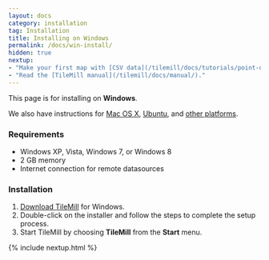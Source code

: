 ```yaml
---
layout: docs
category: installation
tag: Installation
title: Installing on Windows
permalink: /docs/win-install/
hidden: true
nextup:
- "Make your first map with [CSV data](/tilemill/docs/tutorials/point-data/)."
- "Read the [TileMill manual](/tilemill/docs/manual/)."
---
```

This page is for installing on **Windows**.

We also have instructions for [Mac OS X](/tilemill/docs/mac-install), [Ubuntu](/tilemill/docs/linux-install), and [other platforms](/tilemill/docs/source).

### Requirements
<ul class='checklist'>
  <li class='check'>Windows XP, Vista, Windows 7, or Windows 8</li>
  <li class='check'>2 GB memory</li>
  <li class='check'>Internet connection for remote datasources</li>
</ul>

### Installation

1. [Download TileMill](/tilemill) for Windows.
2. Double-click on the installer and follow the steps to complete the setup process.
3. Start TileMill by choosing **TileMill** from the **Start** menu.

{% include nextup.html %}
